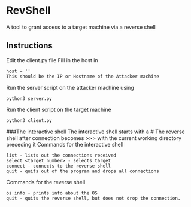 # RevShell
A tool to grant access to a target machine via a reverse shell

## Instructions
Edit the client.py file 
Fill in the host in

    host = ''
    This should be the IP or Hostname of the Attacker machine

Run the server script on the attacker machine using

    python3 server.py
    
Run the client script on the target machine

    python3 client.py
    
###The interactive shell
The interactive shell starts with a #
The reverse shell after connection becomes >>> with the current working directory preceding it
Commands for the interactive shell

    list - lists out the connections received
    select <target number> - selects target
    connect - connects to the reverse shell
    quit - quits out of the program and drops all connections

Commands for the reverse shell

    os info - prints info about the OS
    quit - quits the reverse shell, but does not drop the connection.
